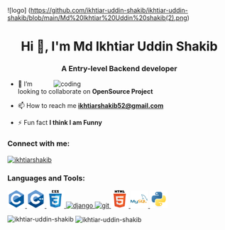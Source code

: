 ![logo] (https://github.com/ikhtiar-uddin-shakib/ikhtiar-uddin-shakib/blob/main/Md%20Ikhtiar%20Uddin%20shakib(2).png)
<h1 align="center">Hi 👋, I'm Md Ikhtiar Uddin Shakib</h1>
<h3 align="center">A Entry-level Backend developer</h3>

<img align="right" alt ="coding" width="400" src = "https://www.google.com/url?sa=i&url=https%3A%2F%2Ftenor.com%2Fview%2Fcoding-gif-13839287635814292878&psig=AOvVaw1XCU1z_gIK1B1yfCfgrVNU&ust=1695316934820000&source=images&cd=vfe&opi=89978449&ved=0CBAQjRxqFwoTCPi8w-_ZuYEDFQAAAAAdAAAAABAE">

- 👯 I’m looking to collaborate on **OpenSource Project**

- 📫 How to reach me **ikhtiarshakib52@gmail.com**

- ⚡ Fun fact **I think I am Funny**

<h3 align="left">Connect with me:</h3>
<p align="left">
<a href="https://linkedin.com/in/ikhtiarshakib" target="blank"><img align="center" src="https://raw.githubusercontent.com/rahuldkjain/github-profile-readme-generator/master/src/images/icons/Social/linked-in-alt.svg" alt="ikhtiarshakib" height="30" width="40" /></a>
</p>

<h3 align="left">Languages and Tools:</h3>
<p align="left"> <a href="https://www.cprogramming.com/" target="_blank" rel="noreferrer"> <img src="https://raw.githubusercontent.com/devicons/devicon/master/icons/c/c-original.svg" alt="c" width="40" height="40"/> </a> <a href="https://www.w3schools.com/cpp/" target="_blank" rel="noreferrer"> <img src="https://raw.githubusercontent.com/devicons/devicon/master/icons/cplusplus/cplusplus-original.svg" alt="cplusplus" width="40" height="40"/> </a> <a href="https://www.w3schools.com/css/" target="_blank" rel="noreferrer"> <img src="https://raw.githubusercontent.com/devicons/devicon/master/icons/css3/css3-original-wordmark.svg" alt="css3" width="40" height="40"/> </a> <a href="https://www.djangoproject.com/" target="_blank" rel="noreferrer"> <img src="https://cdn.worldvectorlogo.com/logos/django.svg" alt="django" width="40" height="40"/> </a> <a href="https://git-scm.com/" target="_blank" rel="noreferrer"> <img src="https://www.vectorlogo.zone/logos/git-scm/git-scm-icon.svg" alt="git" width="40" height="40"/> </a> <a href="https://www.w3.org/html/" target="_blank" rel="noreferrer"> <img src="https://raw.githubusercontent.com/devicons/devicon/master/icons/html5/html5-original-wordmark.svg" alt="html5" width="40" height="40"/> </a> <a href="https://www.mysql.com/" target="_blank" rel="noreferrer"> <img src="https://raw.githubusercontent.com/devicons/devicon/master/icons/mysql/mysql-original-wordmark.svg" alt="mysql" width="40" height="40"/> </a> <a href="https://www.python.org" target="_blank" rel="noreferrer"> <img src="https://raw.githubusercontent.com/devicons/devicon/master/icons/python/python-original.svg" alt="python" width="40" height="40"/> </a> </p>

<p><img align="left" src="https://github-readme-stats.vercel.app/api/top-langs?username=ikhtiar-uddin-shakib&show_icons=true&locale=en&layout=compact" alt="ikhtiar-uddin-shakib" /></p>

<p>&nbsp;<img align="center" src="https://github-readme-stats.vercel.app/api?username=ikhtiar-uddin-shakib&show_icons=true&locale=en" alt="ikhtiar-uddin-shakib" /></p>
